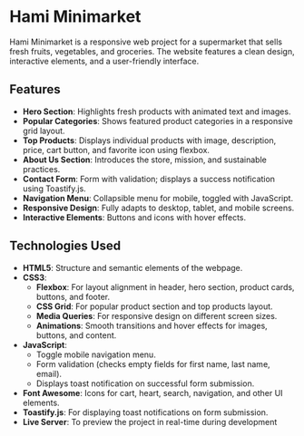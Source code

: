# Hami Minimarket

Hami Minimarket is a responsive web project for a supermarket that sells fresh fruits, vegetables, and groceries. The website features a clean design, interactive elements, and a user-friendly interface.

## Features

- **Hero Section**: Highlights fresh products with animated text and images.
- **Popular Categories**: Shows featured product categories in a responsive grid layout.
- **Top Products**: Displays individual products with image, description, price, cart button, and favorite icon using flexbox.
- **About Us Section**: Introduces the store, mission, and sustainable practices.
- **Contact Form**: Form with validation; displays a success notification using Toastify.js.
- **Navigation Menu**: Collapsible menu for mobile, toggled with JavaScript.
- **Responsive Design**: Fully adapts to desktop, tablet, and mobile screens.
- **Interactive Elements**: Buttons and icons with hover effects.

## Technologies Used

- **HTML5**: Structure and semantic elements of the webpage.
- **CSS3**:
  - **Flexbox**: For layout alignment in header, hero section, product cards, buttons, and footer.
  - **CSS Grid**: For popular product section and top products layout.
  - **Media Queries**: For responsive design on different screen sizes.
  - **Animations**: Smooth transitions and hover effects for images, buttons, and content.
- **JavaScript**:
  - Toggle mobile navigation menu.
  - Form validation (checks empty fields for first name, last name, email).
  - Displays toast notification on successful form submission.
- **Font Awesome**: Icons for cart, heart, search, navigation, and other UI elements.
- **Toastify.js**: For displaying toast notifications on form submission.
- **Live Server**: To preview the project in real-time during development